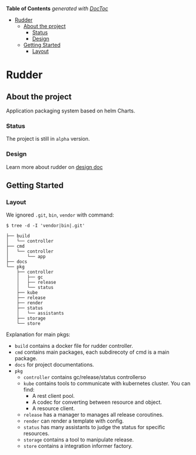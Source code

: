 <!-- START doctoc generated TOC please keep comment here to allow auto update -->
<!-- DON'T EDIT THIS SECTION, INSTEAD RE-RUN doctoc TO UPDATE -->
**Table of Contents**  *generated with [DocToc](https://github.com/thlorenz/doctoc)*

- [Rudder](#rudder)
  - [About the project](#about-the-project)
    - [Status](#status)
    - [Design](#design)
  - [Getting Started](#getting-started)
    - [Layout](#layout)

<!-- END doctoc generated TOC please keep comment here to allow auto update -->

# Rudder

## About the project

Application packaging system based on helm Charts.

### Status

The project is still in `alpha` version.

### Design

Learn more about rudder on [design doc](docs/design.md)

## Getting Started
### Layout

We ignored `.git`, `bin`, `vendor` with command:
```
$ tree -d -I 'vendor|bin|.git'
```

```
├── build
│   └── controller
├── cmd
│   └── controller
│       └── app
├── docs
└── pkg
    ├── controller
    │   ├── gc
    │   ├── release
    │   └── status
    ├── kube
    ├── release
    ├── render
    ├── status
    │   └── assistants
    ├── storage
    └── store
```

Explanation for main pkgs:

- `build` contains a docker file for rudder controller.
- `cmd` contains main packages, each subdirecoty of cmd is a main package.
- `docs` for project documentations.
- `pkg`
  - `controller` contains gc/release/status controllerso
  - `kube` contains tools to communicate with kubernetes cluster. You can find:
    - A rest client pool.
    - A codec for converting between resource and object.
    - A resource client.
  - `release` has a manager to manages all release coroutines.
  - `render` can render a template with config.
  - `status` has many assistants to judge the status for specific resources.
  - `storage` contains a tool to manipulate release.
  - `store` contains a integration informer factory.


